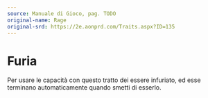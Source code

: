 ```yaml
---
source: Manuale di Gioco, pag. TODO
original-name: Rage
original-srd: https://2e.aonprd.com/Traits.aspx?ID=135
---
```


# Furia

Per usare le capacità con questo tratto dei essere infuriato, ed esse terminano
automaticamente quando smetti di esserlo.
